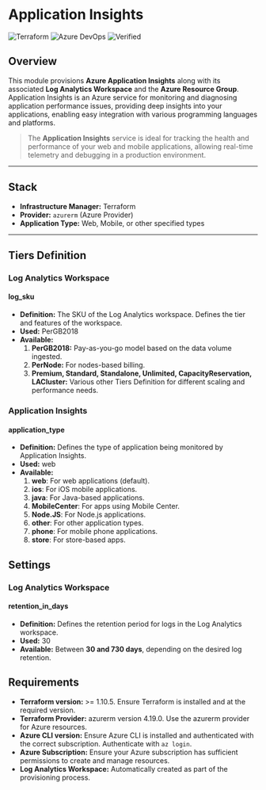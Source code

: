 # Application Insights
![Terraform](https://img.shields.io/badge/Terraform-7B42BC?style=for-the-badge&logo=terraform&logoColor=white)
![Azure DevOps](https://img.shields.io/badge/Azure_DevOps-0078D7?style=for-the-badge&logo=azure-devops&logoColor=white)
![Verified](https://img.shields.io/badge/Verified-green?style=for-the-badge&logo=apachemaven&logoColor=white)

## **Overview**
This module provisions **Azure Application Insights** along with its associated **Log Analytics Workspace** and the **Azure Resource Group**. Application Insights is an Azure service for monitoring and diagnosing application performance issues, providing deep insights into your applications, enabling easy integration with various programming languages and platforms.

> The **Application Insights** service is ideal for tracking the health and performance of your web and mobile applications, allowing real-time telemetry and debugging in a production environment.

---

## **Stack**

- **Infrastructure Manager:** Terraform
- **Provider:** `azurerm` (Azure Provider)
- **Application Type:** Web, Mobile, or other specified types

---

## **Tiers Definition**

### **Log Analytics Workspace**
#### **log_sku**

- **Definition:** The SKU of the Log Analytics workspace. Defines the tier and features of the workspace.
- **Used:** PerGB2018
- **Available:**
  1. **PerGB2018:** Pay-as-you-go model based on the data volume ingested.
  2. **PerNode:** For nodes-based billing.
  3. **Premium, Standard, Standalone, Unlimited, CapacityReservation, LACluster:** Various other Tiers Definition for different scaling and performance needs.

### **Application Insights**
#### **application_type**

- **Definition:** Defines the type of application being monitored by Application Insights.
- **Used:** web
- **Available:**
  1. **web**: For web applications (default).
  2. **ios**: For iOS mobile applications.
  3. **java**: For Java-based applications.
  4. **MobileCenter**: For apps using Mobile Center.
  5. **Node.JS**: For Node.js applications.
  6. **other**: For other application types.
  7. **phone**: For mobile phone applications.
  8. **store**: For store-based apps.

## **Settings**

### **Log Analytics Workspace**
#### **retention_in_days**

- **Definition:** Defines the retention period for logs in the Log Analytics workspace.
- **Used:** 30
- **Available:** Between **30 and 730 days**, depending on the desired log retention.

## **Requirements**

- **Terraform version:** >= 1.10.5. Ensure Terraform is installed and at the required version.
- **Terraform Provider:** azurerm version 4.19.0. Use the azurerm provider for Azure resources.
- **Azure CLI version:** Ensure Azure CLI is installed and authenticated with the correct subscription. Authenticate with `az login`.
- **Azure Subscription:** Ensure your Azure subscription has sufficient permissions to create and manage resources.
- **Log Analytics Workspace:** Automatically created as part of the provisioning process.